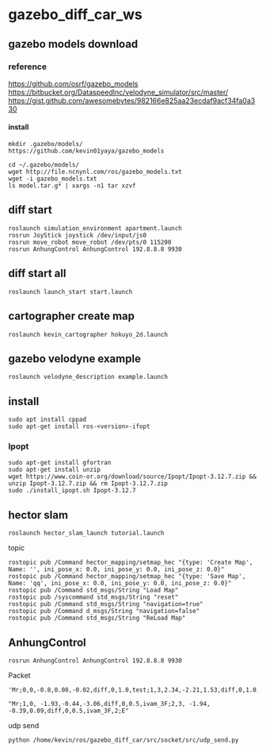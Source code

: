 # gazebo_diff_car_ws

## gazebo models download

### reference
https://github.com/osrf/gazebo_models
https://bitbucket.org/DataspeedInc/velodyne_simulator/src/master/
https://gist.github.com/awesomebytes/982166e825aa23ecdaf9acf34fa0a330

#### install
    mkdir .gazebo/models/
    https://github.com/kevin01yaya/gazebo_models

    cd ~/.gazebo/models/
    wget http://file.ncnynl.com/ros/gazebo_models.txt
    wget -i gazebo_models.txt
    ls model.tar.g* | xargs -n1 tar xzvf

## diff start
    roslaunch simulation_environment apartment.launch
    rosrun JoyStick joystick /dev/input/js0
    rosrun move_robot move_robot /dev/pts/0 115200
    rosrun AnhungControl AnhungControl 192.8.8.8 9930

## diff start all
    roslaunch launch_start start.launch

## cartographer create map
    roslaunch kevin_cartographer hokuyo_2d.launch

## gazebo velodyne example
    roslaunch velodyne_description example.launch

## install
    sudo apt install cppad
    sudo apt-get install ros-<version>-ifopt

### Ipopt
    sudo apt-get install gfortran
    sudo apt-get install unzip
    wget https://www.coin-or.org/download/source/Ipopt/Ipopt-3.12.7.zip && unzip Ipopt-3.12.7.zip && rm Ipopt-3.12.7.zip
    sudo ./install_ipopt.sh Ipopt-3.12.7

## hector slam
    roslaunch hector_slam_launch tutorial.launch

topic

    rostopic pub /Command hector_mapping/setmap_hec "{type: 'Create Map', Name: '', ini_pose_x: 0.0, ini_pose_y: 0.0, ini_pose_z: 0.0}"
    rostopic pub /Command hector_mapping/setmap_hec "{type: 'Save Map', Name: 'qq', ini_pose_x: 0.0, ini_pose_y: 0.0, ini_pose_z: 0.0}"
    rostopic pub /Command std_msgs/String "Load Map"
    rostopic pub /syscommand std_msgs/String "reset"
    rostopic pub /Command std_msgs/String "navigation=true"
    rostopic pub /Command d_msgs/String "navigation=false"
    rostopic pub /Command std_msgs/String "ReLoad Map"

## AnhungControl
    rosrun AnhungControl AnhungControl 192.8.8.8 9930

Packet

    'Mr;0,0,-0.8,0.08,-0.02,diff,0,1.0,test;1,3,2.34,-2.21,1.53,diff,0,1.0,test,0.1;2,19,2.3,0.71,1.55,diff,0,1.0,test;3,3,3.02,-0.94,1.55,diff,0,1.0,test,2;4,3,2.98,1.89,-0.002,diff,0,1.0,test,0;5,3,3.97,1.82,-1.52,diff,0,1.0,test,0;6,3,4.09,-0.85,-1.52,diff,0,1.0,test,2;E'

    "Mr;1,0, -1.93,-0.44,-3.06,diff,0,0.5,ivam_3F;2,3, -1.94, -0.39,0.09,diff,0,0.5,ivam_3F,2;E"

udp send

    python /home/kevin/ros/gazebo_diff_car/src/socket/src/udp_send.py
